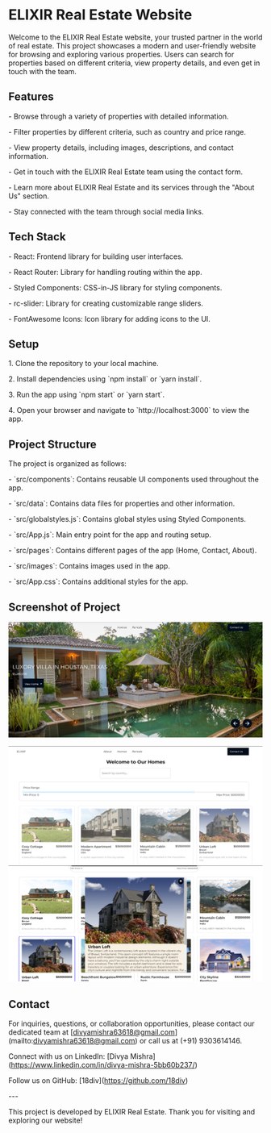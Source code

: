 # ELIXIR Real Estate Website

Welcome to the ELIXIR Real Estate website, your trusted partner in the
world of real estate. This project showcases a modern and user-friendly
website for browsing and exploring various properties. Users can search
for properties based on different criteria, view property details, and
even get in touch with the team.

## Features

\- Browse through a variety of properties with detailed information.

\- Filter properties by different criteria, such as country and price
range.

\- View property details, including images, descriptions, and contact
information.

\- Get in touch with the ELIXIR Real Estate team using the contact form.

\- Learn more about ELIXIR Real Estate and its services through the
\"About Us\" section.

\- Stay connected with the team through social media links.

## Tech Stack

\- React: Frontend library for building user interfaces.

\- React Router: Library for handling routing within the app.

\- Styled Components: CSS-in-JS library for styling components.

\- rc-slider: Library for creating customizable range sliders.

\- FontAwesome Icons: Icon library for adding icons to the UI.

## Setup

1\. Clone the repository to your local machine.

2\. Install dependencies using \`npm install\` or \`yarn install\`.

3\. Run the app using \`npm start\` or \`yarn start\`.

4\. Open your browser and navigate to \`http://localhost:3000\` to view
the app.

## Project Structure

The project is organized as follows:

\- \`src/components\`: Contains reusable UI components used throughout
the app.

\- \`src/data\`: Contains data files for properties and other
information.

\- \`src/globalstyles.js\`: Contains global styles using Styled
Components.

\- \`src/App.js\`: Main entry point for the app and routing setup.

\- \`src/pages\`: Contains different pages of the app (Home, Contact,
About).

\- \`src/images\`: Contains images used in the app.

\- \`src/App.css\`: Contains additional styles for the app.

## Screenshot of Project

![First](1st.png "Home Screen")

![](2nd.png "List of Homes")
![](3rd.png "Property Details")

## Contact

For inquiries, questions, or collaboration opportunities, please contact
our dedicated team at
\[divyamishra63618@gmail.com\](mailto:divyamishra63618@gmail.com) or
call us at (+91) 9303614146.

Connect with us on LinkedIn: \[Divya
Mishra\](https://www.linkedin.com/in/divya-mishra-5bb60b237/)

Follow us on GitHub: \[18div\](https://github.com/18div)

\-\--

This project is developed by ELIXIR Real Estate. Thank you for visiting
and exploring our website!
